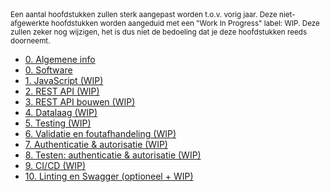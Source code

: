 <small>
  Een aantal hoofdstukken zullen sterk aangepast worden t.o.v. vorig jaar. Deze niet-afgewerkte hoofdstukken worden aangeduid met een "Work In Progress" label: WIP. Deze zullen zeker nog wijzigen, het is dus niet de bedoeling dat je deze hoofdstukken reeds doorneemt.
</small>

- [0. Algemene info](./0-intro/situering.md)
- [0. Software](./0-intro/software.md)
- [1. JavaScript (WIP)](./1-javascript/index.md)
- [2. REST API (WIP)](https://hogent-web.github.io/webservices-slides/2-REST.html?presentation=false)
- [3. REST API bouwen (WIP)](https://hogent-web.github.io/webservices-slides/3-REST2.html?presentation=false)
- [4. Datalaag (WIP)](https://hogent-web.github.io/webservices-slides/4-datalaag.html?presentation=false)
- [5. Testing (WIP)](https://hogent-web.github.io/webservices-slides/5-testing.html?presentation=false)
- [6. Validatie en foutafhandeling (WIP)](https://hogent-web.github.io/webservices-slides/6-validation.html?presentation=false)
- [7. Authenticatie & autorisatie (WIP)](./7-authenticatie/index.md)
- [8. Testen: authenticatie & autorisatie (WIP)](./8-auth_testing/index.md)
- [9. CI/CD (WIP)](https://hogent-web.github.io/webservices-slides/9-cicd.html?presentation=false)
- [10. Linting en Swagger (optioneel + WIP)](https://hogent-web.github.io/webservices-slides/10-swagger.html?presentation=false)
